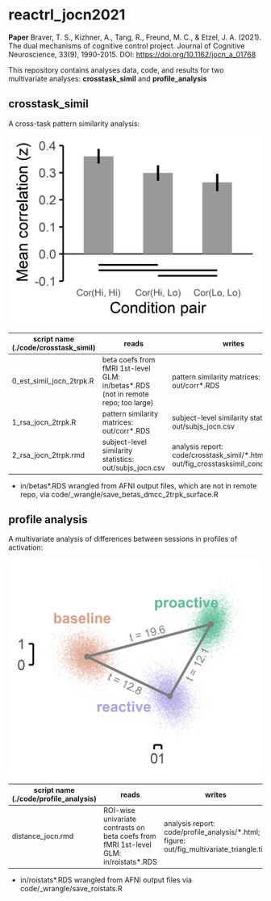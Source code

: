 # reactrl_jocn2021

**Paper**
Braver, T. S., Kizhner, A., Tang, R., Freund, M. C., & Etzel, J. A. (2021). The dual mechanisms of cognitive control project. Journal of Cognitive Neuroscience, 33(9), 1990-2015.
DOI: https://doi.org/10.1162/jocn_a_01768

This repository contains analyses data, code, and results for two multivariate analyses: **crosstask_simil** and **profile_analysis**

## crosstask_simil
A cross-task pattern similarity analysis:

<img src="https://github.com/mcfreund/reactrl_jocn2021/blob/main/out/fig_crosstasksimil_conditional.jpg?raw=true" alt="fig_crosstasksimil_conditional" width="500"/>

| script name (./code/crosstask_simil) | reads | writes |
| ----------- | -- | --- |
| 0_est_simil_jocn_2trpk.R      | beta coefs from fMRI 1st-level GLM: in/betas*.RDS (not in remote repo; too large) | pattern similarity matrices: out/corr*.RDS |
| 1_rsa_jocn_2trpk.R            | pattern similarity matrices: out/corr*.RDS              | subject-level similarity statistics: out/subjs_jocn.csv |
| 2_rsa_jocn_2trpk.rmd          | subject-level similarity statistics: out/subjs_jocn.csv | analysis report: code/crosstask_simil/\*.html; figure: out/fig_crosstasksimil_conditional.tiff |

* in/betas*.RDS wrangled from AFNI output files, which are not in remote repo, via code/\_wrangle/save_betas_dmcc_2trpk_surface.R


## profile analysis
A multivariate analysis of differences between sessions in profiles of activation:

<img src="https://github.com/mcfreund/reactrl_jocn2021/blob/main/out/fig_multivariate_triangle.jpg?raw=true" alt="fig_multivariate_triangle" width="500"/>

| script name (./code/profile_analysis) | reads | writes |
| ----------- | -- | --- |
| distance_jocn.rmd      | ROI-wise univariate contrasts on beta coefs from fMRI 1st-level GLM: in/roistats*.RDS | analysis report: code/profile_analysis/\*.html; figure: out/fig_multivariate_triangle.tiff |
* in/roistats*.RDS wrangled from AFNI output files via code/\_wrangle/save_roistats.R
